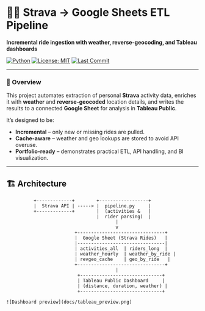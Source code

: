 # 🚴‍♂️ Strava → Google Sheets ETL Pipeline  
**Incremental ride ingestion with weather, reverse-geocoding, and Tableau dashboards**

[![Python](https://img.shields.io/badge/python-3.9%2B-blue)]()
[![License: MIT](https://img.shields.io/badge/License-MIT-yellow.svg)](LICENSE)
[![Last Commit](https://img.shields.io/github/last-commit/danieljmc/dan-strava-rides.svg)]()

---

### 🌟 Overview
This project automates extraction of personal **Strava** activity data, enriches it with **weather** and **reverse-geocoded** location details, and writes the results to a connected **Google Sheet** for analysis in **Tableau Public**.

It’s designed to be:
- **Incremental** – only new or missing rides are pulled.
- **Cache-aware** – weather and geo lookups are stored to avoid API overuse.
- **Portfolio-ready** – demonstrates practical ETL, API handling, and BI visualization.

---

## 🏗️ Architecture

```text
          +-------------+        +------------------+
          |  Strava API | -----> |  pipeline.py     |
          +-------------+        |  (activities &   |
                                 |  rider parsing)  |
                                        |
                                        v
                         +--------------------------------+
                         |  Google Sheet (Strava Rides)   |
                         |--------------------------------|
                         | activities_all  | riders_long  |
                         | weather_hourly  | weather_by_ride |
                         | revgeo_cache    | geo_by_ride   |
                         +--------------------------------+
                                        |
                          +------------------------------+
                          | Tableau Public Dashboard     |
                          | (distance, duration, weather) |
                          +------------------------------+

![Dashboard preview](docs/tableau_preview.png)

